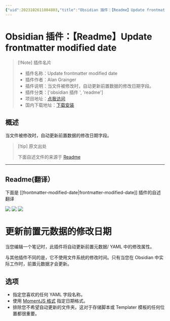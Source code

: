 ```yaml
---
{"uid":2023102611084803,"title":"Obsidian 插件：【Readme】Update frontmatter modified date","tags":["obsidian插件","readme"],"description":"当文件被修改时，自动更新前置数据的修改日期字段。","author":"AI","type":"readme","draft":false,"editable":false,"modified":20230101000000,"dg-publish":true,"permalink":"/lake-of-knowledge/10-obsidian/obsidian/readme/frontmatter-modified-date-readme/","dgPassFrontmatter":true}
---
```



# Obsidian 插件：【Readme】Update frontmatter modified date

> [!Note] 插件名片
> - 插件名称：Update frontmatter modified date
> - 插件作者：Alan Grainger
> - 插件说明：当文件被修改时，自动更新前置数据的修改日期字段。
> - 插件分类：['obsidian 插件 ', 'readme']
> - 项目地址：[点我访问](https://github.com/alangrainger/obsidian-frontmatter-modified-date)
> - 国内下载地址：[下载安装](https://pkmer.cn/products/plugin/pluginMarket/?frontmatter-modified-date)

## 概述

当文件被修改时，自动更新前置数据的修改日期字段。

> [!tip] 原文出处
>
>下面自述文件的来源于 [Readme](https://ghproxy.net/https://raw.githubusercontent.com/alangrainger/obsidian-frontmatter-modified-date/main/README.md)
>

---

## Readme(翻译）

下面是 [[frontmatter-modified-date\|frontmatter-modified-date]] 插件的自述翻译

![](https://img.shields.io/github/license/alangrainger/obsidian-frontmatter-modified-date) ![](https://img.shields.io/github/v/release/alangrainger/obsidian-frontmatter-modified-date?style=flat-square) ![](https://img.shields.io/github/downloads/alangrainger/obsidian-frontmatter-modified-date/total)

# 更新前置元数据的修改日期

当您编辑一个笔记时，此插件将自动更新前置元数据/ YAML 中的修改属性。

与其他插件不同的是，它不使用文件系统的修改时间。只有当您在 Obsidian 中实际工作时，前置元数据才会更新。

## 选项

- 指定您喜欢的任何 YAML 字段名称。
- 使用 [MomentJS 格式](https://momentjs.com/docs/#/displaying/format/) 指定日期格式。
- 排除您不希望自动更新的文件夹。这对于存储脚本或 Templater 模板的任何位置都很重要。



